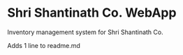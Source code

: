# Shri Shantinath Co. WebApp

Inventory management system for Shri Shantinath Co.

Adds 1 line to readme.md
